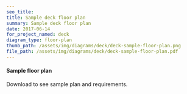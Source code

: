 ```yaml
---
seo_title: 
title: Sample deck floor plan
summary: Sample deck floor plan
date: 2017-06-14
for_project_named: deck
diagram_type: floor-plan
thumb_path: /assets/img/diagrams/deck/deck-sample-floor-plan.png
file_path: /assets/img/diagrams/deck/deck-sample-floor-plan.pdf
---
```

#### Sample floor plan
Download to see sample plan and requirements.
